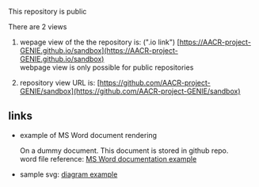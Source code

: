 
This repository is public

There are 2 views

1. wepage view of the the repository is: (".io link")
   [https://AACR-project-GENIE.github.io/sandbox](https://AACR-project-GENIE.github.io/sandbox)  
   webpage view is only possible for public repositories  


2. repository view URL is: [https://github.com/AACR-project-GENIE/sandbox](https://github.com/AACR-project-GENIE/sandbox)  



## links
- example of MS Word document rendering  
  
  On a dummy document. This document is stored in github repo.  
  word file reference: [MS Word documentation example](https://github.com/AACR-project-GENIE/sandbox/raw/refs/heads/main/word.docx)  


- sample svg: [diagram example](https://AACR-project-GENIE.github.io/sandbox/test001.svg)
